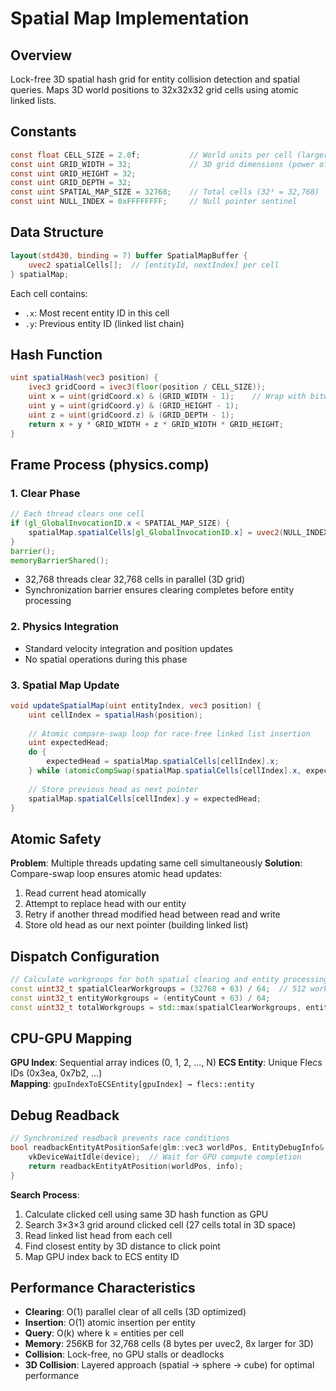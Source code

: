 # Spatial Map Implementation

## Overview
Lock-free 3D spatial hash grid for entity collision detection and spatial queries. Maps 3D world positions to 32x32x32 grid cells using atomic linked lists.

## Constants
```glsl
const float CELL_SIZE = 2.0f;           // World units per cell (larger for 3D cubes)
const uint GRID_WIDTH = 32;             // 3D grid dimensions (power of 2)
const uint GRID_HEIGHT = 32;
const uint GRID_DEPTH = 32;
const uint SPATIAL_MAP_SIZE = 32768;    // Total cells (32³ = 32,768)
const uint NULL_INDEX = 0xFFFFFFFF;     // Null pointer sentinel
```

## Data Structure
```glsl
layout(std430, binding = 7) buffer SpatialMapBuffer {
    uvec2 spatialCells[];  // [entityId, nextIndex] per cell
} spatialMap;
```

Each cell contains:
- `.x`: Most recent entity ID in this cell  
- `.y`: Previous entity ID (linked list chain)

## Hash Function
```glsl
uint spatialHash(vec3 position) {
    ivec3 gridCoord = ivec3(floor(position / CELL_SIZE));
    uint x = uint(gridCoord.x) & (GRID_WIDTH - 1);    // Wrap with bitwise AND
    uint y = uint(gridCoord.y) & (GRID_HEIGHT - 1);
    uint z = uint(gridCoord.z) & (GRID_DEPTH - 1);
    return x + y * GRID_WIDTH + z * GRID_WIDTH * GRID_HEIGHT;
}
```

## Frame Process (physics.comp)

### 1. Clear Phase
```glsl
// Each thread clears one cell
if (gl_GlobalInvocationID.x < SPATIAL_MAP_SIZE) {
    spatialMap.spatialCells[gl_GlobalInvocationID.x] = uvec2(NULL_INDEX, NULL_INDEX);
}
barrier();
memoryBarrierShared();
```
- 32,768 threads clear 32,768 cells in parallel (3D grid)
- Synchronization barrier ensures clearing completes before entity processing

### 2. Physics Integration
- Standard velocity integration and position updates
- No spatial operations during this phase

### 3. Spatial Map Update
```glsl
void updateSpatialMap(uint entityIndex, vec3 position) {
    uint cellIndex = spatialHash(position);
    
    // Atomic compare-swap loop for race-free linked list insertion
    uint expectedHead;
    do {
        expectedHead = spatialMap.spatialCells[cellIndex].x;
    } while (atomicCompSwap(spatialMap.spatialCells[cellIndex].x, expectedHead, entityIndex) != expectedHead);
    
    // Store previous head as next pointer
    spatialMap.spatialCells[cellIndex].y = expectedHead;
}
```

## Atomic Safety
**Problem**: Multiple threads updating same cell simultaneously
**Solution**: Compare-swap loop ensures atomic head updates:
1. Read current head atomically
2. Attempt to replace head with our entity
3. Retry if another thread modified head between read and write
4. Store old head as our next pointer (building linked list)

## Dispatch Configuration
```cpp
// Calculate workgroups for both spatial clearing and entity processing
const uint32_t spatialClearWorkgroups = (32768 + 63) / 64;  // 512 workgroups (3D grid)
const uint32_t entityWorkgroups = (entityCount + 63) / 64;
const uint32_t totalWorkgroups = std::max(spatialClearWorkgroups, entityWorkgroups);
```

## CPU-GPU Mapping
**GPU Index**: Sequential array indices (0, 1, 2, ..., N)
**ECS Entity**: Unique Flecs IDs (0x3ea, 0x7b2, ...)  
**Mapping**: `gpuIndexToECSEntity[gpuIndex] → flecs::entity`

## Debug Readback
```cpp
// Synchronized readback prevents race conditions
bool readbackEntityAtPositionSafe(glm::vec3 worldPos, EntityDebugInfo& info) {
    vkDeviceWaitIdle(device);  // Wait for GPU compute completion
    return readbackEntityAtPosition(worldPos, info);
}
```

**Search Process**:
1. Calculate clicked cell using same 3D hash function as GPU
2. Search 3×3×3 grid around clicked cell (27 cells total in 3D space)
3. Read linked list head from each cell
4. Find closest entity by 3D distance to click point
5. Map GPU index back to ECS entity ID

## Performance Characteristics
- **Clearing**: O(1) parallel clear of all cells (3D optimized)
- **Insertion**: O(1) atomic insertion per entity  
- **Query**: O(k) where k = entities per cell
- **Memory**: 256KB for 32,768 cells (8 bytes per uvec2, 8x larger for 3D)
- **Collision**: Lock-free, no GPU stalls or deadlocks
- **3D Collision**: Layered approach (spatial → sphere → cube) for optimal performance